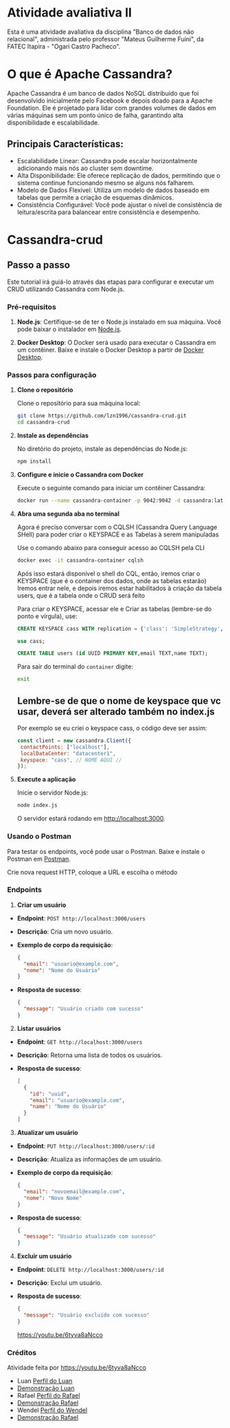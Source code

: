 # Atividade avaliativa II
Esta é uma atividade avaliativa da disciplina "Banco de dados não relacional", administrada pelo professor "Mateus Guilherme Fuini", da FATEC Itapira - "Ogari Castro Pacheco".

# O que é Apache Cassandra?
Apache Cassandra é um banco de dados NoSQL distribuído que foi desenvolvido inicialmente pelo Facebook e depois doado para a Apache Foundation. Ele é projetado para lidar com grandes volumes de dados em várias máquinas sem um ponto único de falha, garantindo alta disponibilidade e escalabilidade.

## Principais Características:

* Escalabilidade Linear: Cassandra pode escalar horizontalmente adicionando mais nós ao cluster sem downtime.
* Alta Disponibilidade: Ele oferece replicação de dados, permitindo que o sistema continue funcionando mesmo se alguns nós falharem.
* Modelo de Dados Flexível: Utiliza um modelo de dados baseado em tabelas que permite a criação de esquemas dinâmicos.
* Consistência Configurável: Você pode ajustar o nível de consistência de leitura/escrita para balancear entre consistência e desempenho.

# Cassandra-crud

## Passo a passo

Este tutorial irá guiá-lo através das etapas para configurar e executar um CRUD utilizando Cassandra com Node.js.

### Pré-requisitos

1. **Node.js**: Certifique-se de ter o Node.js instalado em sua máquina. Você pode baixar o instalador em [Node.js](https://nodejs.org/).

2. **Docker Desktop**: O Docker será usado para executar o Cassandra em um contêiner. Baixe e instale o Docker Desktop a partir de [Docker Desktop](https://www.docker.com/products/docker-desktop).

### Passos para configuração

1. **Clone o repositório**

   Clone o repositório para sua máquina local:

   ```sh
   git clone https://github.com/lzn1996/cassandra-crud.git
   cd cassandra-crud
   ```

2. **Instale as dependências**

   No diretório do projeto, instale as dependências do Node.js:

   ```sh
   npm install
   ```

3. **Configure e inicie o Cassandra com Docker**

   Execute o seguinte comando para iniciar um contêiner Cassandra:

   ```sh
   docker run --name cassandra-container -p 9042:9042 -d cassandra:latest
   ```

4. **Abra uma segunda aba no terminal**

   Agora é preciso conversar com o CQLSH (Cassandra Query Language SHell) para poder criar o KEYSPACE e as Tabelas à serem manipuladas

   Use o comando abaixo para conseguir acesso ao CQLSH pela CLI

   ```sh
   docker exec -it cassandra-container cqlsh
   ```

   Após isso estará disponível o shell do CQL, então, iremos criar o KEYSPACE (que é o container dos dados, onde as tabelas estarão)
   Iremos entrar nele, e depois iremos estar habilitados à criação da tabela users, que é a tabela onde o CRUD será feito

   Para criar o KEYSPACE, acessar ele e Criar as tabelas (lembre-se do ponto e vírgula), use:

   ```sql
   CREATE KEYSPACE cass WITH replication = {'class': 'SimpleStrategy','replication_factor': 1 };

   use cass;

   CREATE TABLE users (id UUID PRIMARY KEY,email TEXT,name TEXT);
   ```

   Para sair do terminal do `container` digite:
   ```sh
   exit
   ```
   
   **Lembre-se de que o nome de keyspace que vc usar, deverá ser alterado também no index.js**
   ---
   

   Por exemplo se eu criei o keyspace cass, o código deve ser assim:

   ```js
   const client = new cassandra.Client({
    contactPoints: ["localhost"],
    localDataCenter: "datacenter1",
    keyspace: "cass", // NOME AQUI //
   });
   ```

5. **Execute a aplicação**

   Inicie o servidor Node.js:

   ```sh
   node index.js
   ```

   O servidor estará rodando em [http://localhost:3000](http://localhost:3000).

### Usando o Postman

Para testar os endpoints, você pode usar o Postman. Baixe e instale o Postman em [Postman](https://www.postman.com/downloads/).

Crie nova request HTTP, coloque a URL e escolha o método

### Endpoints

1. **Criar um usuário**

- **Endpoint**: `POST http://localhost:3000/users`
- **Descrição**: Cria um novo usuário.
- **Exemplo de corpo da requisição**:

  ```json
  {
    "email": "usuario@example.com",
    "nome": "Nome do Usuário"
  }
  ```

- **Resposta de sucesso**:

  ```json
  {
    "message": "Usuário criado com sucesso"
  }
  ```

2. **Listar usuários**

- **Endpoint**: `GET http://localhost:3000/users`
- **Descrição**: Retorna uma lista de todos os usuários.
- **Resposta de sucesso**:

  ```json
  [
    {
      "id": "uuid",
      "email": "usuario@example.com",
      "name": "Nome do Usuário"
    }
  ]
  ```

3. **Atualizar um usuário**

- **Endpoint**: `PUT http://localhost:3000/users/:id`
- **Descrição**: Atualiza as informações de um usuário.
- **Exemplo de corpo da requisição**:

  ```json
  {
    "email": "novoemail@example.com",
    "nome": "Novo Nome"
  }
  ```

- **Resposta de sucesso**:

  ```json
  {
    "message": "Usuário atualizado com sucesso"
  }
  ```

4. **Excluir um usuário**

- **Endpoint**: `DELETE http://localhost:3000/users/:id`
- **Descrição**: Exclui um usuário.
- **Resposta de sucesso**:

  ```json
  {
    "message": "Usuário excluído com sucesso"
  }
  ```

  https://youtu.be/6tyva8aNcco

### Créditos

Atividade feita por
https://youtu.be/6tyva8aNcco
- Luan [Perfil do Luan](https://github.com/lzn1996)
- [Demonstração Luan](https://www.youtube.com/watch?v=6tyva8aNcco)
- Rafael [Perfil do Rafael](https://github.com/rrafaelc)
- [Demonstração Rafael](https://www.youtube.com/watch?v=DD5smMdBNbE)
- Wendel [Perfil do Wendel](https://github.com/WendelBitencourt)
- [Demonstração Rafael](https://www.youtube.com/watch?v=YIJN1FF_0jw)
